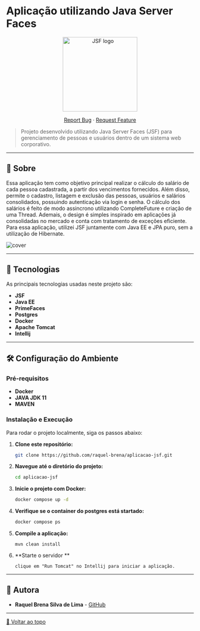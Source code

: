 
# Aplicação utilizando Java Server Faces

<p align="center">
  <img src="https://github.com/raquel-brena/esig/blob/master/src/main/webapp/resources/login.png" width="200" title="JSF logo">
  <div align="center">
    <a href="https://github.com/raquel-brena/TuneTown/issues" title="Report Bug">Report Bug</a> ·
    <a href="https://github.com/raquel-brena/TuneTown/issues" title="Request Feature">Request Feature</a>
  </div>
</p>

> Projeto desenvolvido utilizando Java Server Faces (JSF)  para gerenciamento de pessoas e usuários dentro de um sistema web corporativo.

---

## 📝 Sobre

Essa aplicação tem como objetivo principal realizar o cálculo do salário de cada pessoa cadastrada, a partir dos vencimentos fornecidos. 
Além disso, permite o cadastro, listagem e exclusão das pessoas, usuários e salários consolidados, possuindo autenticação via login e senha. 
O cálculo dos salários é feito de modo assincrono utilizando CompleteFuture e criação de uma Thread. Ademais, o design é simples inspirado em aplicações 
já consolidadas no mercado e conta com tratamento de exceções eficiente.
Para essa aplicação, utilizei JSF juntamente com Java EE e JPA puro, sem a utilização de Hibernate. 

![cover](https://github.com/user-attachments/assets/a9c1f94f-1ebe-4fba-b6b7-392fca7c67d6)

---

## 🚀 Tecnologias

As principais tecnologias usadas neste projeto são:
- **JSF**
- **Java EE**
- **PrimeFaces**
- **Postgres**
- **Docker**
- **Apache Tomcat**
- **Intellij**

---

## 🛠️ Configuração do Ambiente

### Pré-requisitos
- **Docker**
- **JAVA JDK 11**
- **MAVEN**

### Instalação e Execução

Para rodar o projeto localmente, siga os passos abaixo:

1. **Clone este repositório:**
   ```bash
   git clone https://github.com/raquel-brena/aplicacao-jsf.git
   ```

2. **Navegue até o diretório do projeto:**
   ```bash
   cd aplicacao-jsf
   ```

3. **Inicie o projeto com Docker:**
   ```bash
   docker compose up -d
   ```
   
4. **Verifique se o container do postgres está startado:**
   ```bash
   docker compose ps
   ```

5. **Compile a aplicação:**
   ```
   mvn clean install
   ```
6. **Starte o servidor **
   ```
   clique em "Run Tomcat" no Intellij para iniciar a aplicação.
   ```
---


## 👥 Autora

- **Raquel Brena Silva de Lima** - [GitHub](https://github.com/raquel-brena)

---

[🔼 Voltar ao topo](#Aplicação-utilizando-java-server-faces)
